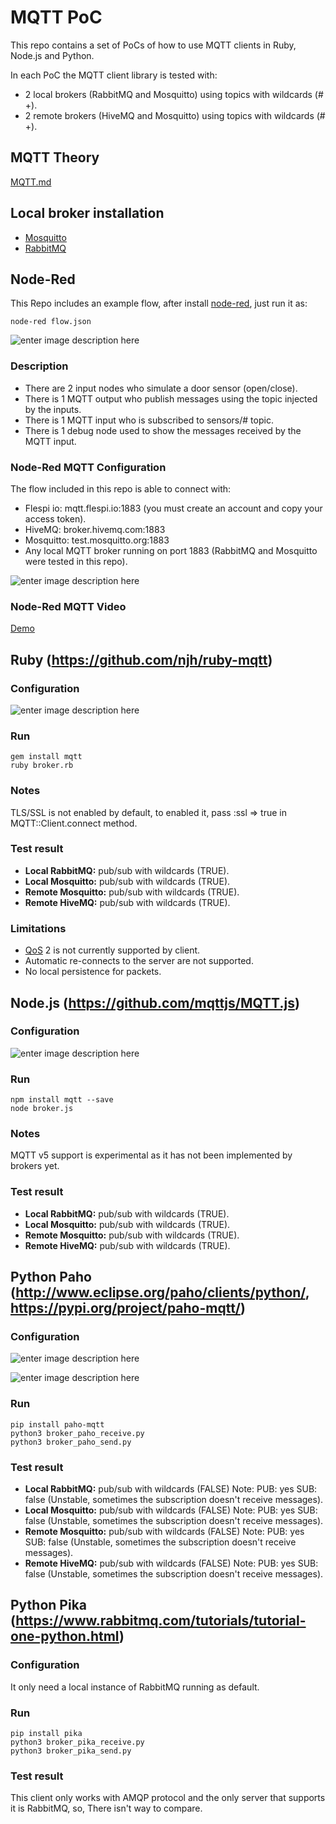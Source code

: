 
# MQTT PoC

This repo contains a set of PoCs of how to use MQTT clients in Ruby, Node.js and Python.

In each PoC the MQTT client library is tested with:
- 2 local brokers (RabbitMQ and Mosquitto) using topics with wildcards (# +).
- 2 remote brokers (HiveMQ and Mosquitto) using topics with wildcards (# +).

## MQTT Theory
[MQTT.md](/MQTT.md)

## Local broker installation

 - [Mosquitto](https://mosquitto.org/download/)
 - [RabbitMQ](https://www.rabbitmq.com/getstarted.html)

## Node-Red
This Repo includes an example flow, after install [node-red](https://nodered.org/docs/getting-started/installation), just run it as:

    node-red flow.json

![enter image description here](https://res.cloudinary.com/dmddlrfmw/image/upload/v1539035931/Screen_Shot_2018-10-08_at_4.57.38_PM_j3ldbb.png)

### Description
- There are 2 input nodes who simulate a door sensor (open/close).
- There is 1 MQTT output who publish messages using the topic injected by the inputs.
- There is 1 MQTT input who is subscribed to sensors/# topic.
- There is 1 debug node used to show the messages received by the MQTT input.

### Node-Red MQTT Configuration

The flow included in this repo is able to connect with:
- Flespi io: mqtt.flespi.io:1883 (you must create an account and copy your access token).
- HiveMQ: broker.hivemq.com:1883
- Mosquitto: test.mosquitto.org:1883
- Any local MQTT broker running on port 1883 (RabbitMQ and Mosquitto were tested in this repo).

![enter image description here](https://res.cloudinary.com/dmddlrfmw/image/upload/v1539036251/Screen_Shot_2018-10-08_at_5.03.38_PM_qoydrr.png)

### Node-Red MQTT Video
[Demo](https://res.cloudinary.com/dmddlrfmw/video/upload/v1539102246/mqtt_demo_kqyacq.mov)

## Ruby (https://github.com/njh/ruby-mqtt)

### Configuration
![enter image description here](https://res.cloudinary.com/dmddlrfmw/image/upload/v1539037348/Screen_Shot_2018-10-08_at_5.20.36_PM_wplgny.png)

### Run
    gem install mqtt
    ruby broker.rb

### Notes

TLS/SSL is not enabled by default, to enabled it, pass :ssl => true in MQTT::Client.connect method.

### Test result

- **Local RabbitMQ:** pub/sub with wildcards (TRUE).
- **Local Mosquitto:** pub/sub with wildcards (TRUE).
- **Remote Mosquitto:** pub/sub with wildcards (TRUE).
- **Remote HiveMQ:** pub/sub with wildcards (TRUE).

### Limitations

- [QoS](https://www.hivemq.com/blog/mqtt-essentials-part-6-mqtt-quality-of-service-levels) 2 is not currently supported by client.
- Automatic re-connects to the server are not supported.
- No local persistence for packets.

## Node.js (https://github.com/mqttjs/MQTT.js)

### Configuration
![enter image description here](https://res.cloudinary.com/dmddlrfmw/image/upload/v1539037448/Screen_Shot_2018-10-08_at_5.21.01_PM_wmz7ie.png)

### Run

    npm install mqtt --save
    node broker.js

### Notes

MQTT v5 support is experimental as it has not been implemented by brokers yet.

### Test result

- **Local RabbitMQ:** pub/sub with wildcards (TRUE).
- **Local Mosquitto:** pub/sub with wildcards (TRUE).
- **Remote Mosquitto:** pub/sub with wildcards (TRUE).
- **Remote HiveMQ:** pub/sub with wildcards (TRUE).

## Python Paho (http://www.eclipse.org/paho/clients/python/, https://pypi.org/project/paho-mqtt/)

### Configuration
![enter image description here](https://res.cloudinary.com/dmddlrfmw/image/upload/v1539037563/Screen_Shot_2018-10-08_at_5.25.30_PM_pn2hgt.png)

![enter image description here](https://res.cloudinary.com/dmddlrfmw/image/upload/v1539037563/Screen_Shot_2018-10-08_at_5.25.42_PM_hydrhu.png)

### Run

    pip install paho-mqtt
    python3 broker_paho_receive.py
    python3 broker_paho_send.py

### Test result

- **Local RabbitMQ:** pub/sub with wildcards (FALSE) Note: PUB: yes SUB: false (Unstable, sometimes the subscription doesn't receive messages).
- **Local Mosquitto:** pub/sub with wildcards (FALSE) Note: PUB: yes SUB: false (Unstable, sometimes the subscription doesn't receive messages).
- **Remote Mosquitto:** pub/sub with wildcards (FALSE) Note: PUB: yes SUB: false (Unstable, sometimes the subscription doesn't receive messages).
- **Remote HiveMQ:** pub/sub with wildcards (FALSE) Note: PUB: yes SUB: false (Unstable, sometimes the subscription doesn't receive messages).

## Python Pika (https://www.rabbitmq.com/tutorials/tutorial-one-python.html)

### Configuration
It only need a local instance of RabbitMQ running as default.

### Run

    pip install pika
    python3 broker_pika_receive.py
    python3 broker_pika_send.py

### Test result

This client only works with AMQP protocol and the only server that supports it is RabbitMQ, so, There isn't way to compare.